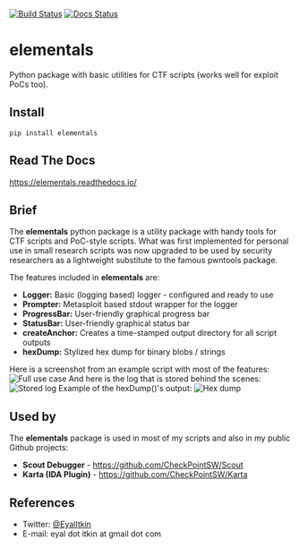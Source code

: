 [![Build Status](https://travis-ci.org/eyalitki/elementals.svg?branch=master)](https://travis-ci.org/eyalitki/elementals) [![Docs Status](https://readthedocs.org/projects/elementals/badge/?version=latest)](https://readthedocs.org/projects/elementals) 

# elementals
Python package with basic utilities for CTF scripts (works well for exploit PoCs too).

## Install
```pip install elementals```

## Read The Docs
https://elementals.readthedocs.io/

## Brief
The **elementals** python package is a utility package with handy tools for CTF scripts and PoC-style scripts. What was first implemented for personal use in small research scripts was now upgraded to be used by security researchers as a lightweight substitute to the famous pwntools package.

The features included in **elementals** are:
* **Logger:** Basic (logging based) logger - configured and ready to use 
* **Prompter:** Metasploit based stdout wrapper for the logger
* **ProgressBar:** User-friendly graphical progress bar
* **StatusBar:** User-friendly graphical status bar
* **createAnchor:** Creates a time-stamped output directory for all script outputs
* **hexDump:** Stylized hex dump for binary blobs / strings

Here is a screenshot from an example script with most of the features:
![Full use case](https://github.com/eyalitki/elementals/blob/master/docs/elementals_poc.png "Full use case")
And here is the log that is stored behind the scenes:
![Stored log](https://github.com/eyalitki/elementals/blob/master/docs/elementals_log.png "Stored log")
Example of the hexDump()'s output:
![Hex dump](https://github.com/eyalitki/elementals/blob/master/docs/elementals_hexdump.png "Hex dump")

## Used by
The **elementals** package is used in most of my scripts and also in my public Github projects:
* **Scout Debugger** - https://github.com/CheckPointSW/Scout
* **Karta (IDA Plugin)** - https://github.com/CheckPointSW/Karta

## References
* Twitter: [@EyalItkin](https://twitter.com/EyalItkin)
* E-mail: eyal dot itkin at gmail dot com
